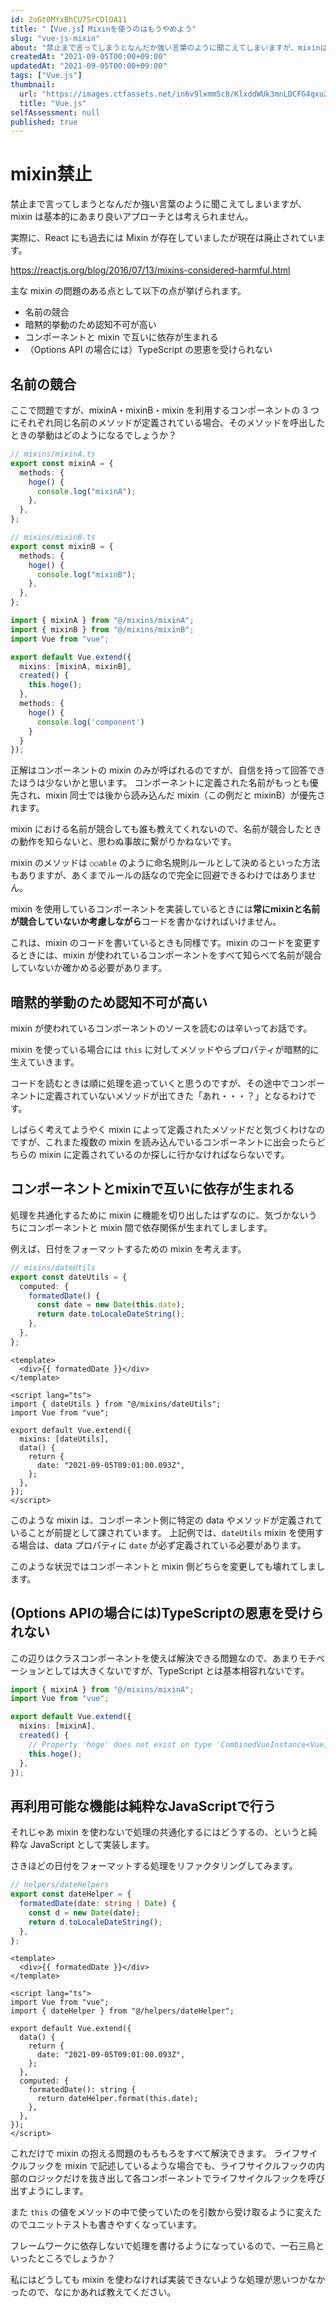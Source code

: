 ```yaml
---
id: 2oGt0MYxBhCU7SrCDlOA11
title: "【Vue.js】Mixinを使うのはもうやめよう"
slug: "vue-js-mixin"
about: "禁止まで言ってしまうとなんだか強い言葉のように聞こえてしまいますが、mixinは基本的にあまり良いアプローチとは考えられません。  実際に、Reactにも過去にはMixinが存在していましたが現在は廃止されています。"
createdAt: "2021-09-05T00:00+09:00"
updatedAt: "2021-09-05T00:00+09:00"
tags: ["Vue.js"]
thumbnail:
  url: "https://images.ctfassets.net/in6v9lxmm5c8/KlxddWUk3mnLDCFG4qxu2/f36940cc38418e433c2b6be88032e44c/articles_2FuOVZsTkluuNqWfpBJSFq_2Fthumbnail_7D.png"
  title: "Vue.js"
selfAssessment: null
published: true
---
```

# mixin禁止

禁止まで言ってしまうとなんだか強い言葉のように聞こえてしまいますが、mixin は基本的にあまり良いアプローチとは考えられません。

実際に、React にも過去には Mixin が存在していましたが現在は廃止されています。

https://reactjs.org/blog/2016/07/13/mixins-considered-harmful.html

主な mixin の問題のある点として以下の点が挙げられます。

- 名前の競合
- 暗黙的挙動のため認知不可が高い
- コンポーネントと mixin で互いに依存が生まれる
- （Options API の場合には）TypeScript の恩恵を受けられない

## 名前の競合

ここで問題ですが、mixinA・mixinB・mixin を利用するコンポーネントの 3 つにそれぞれ同じ名前のメソッドが定義されている場合、そのメソッドを呼出したときの挙動はどのようになるでしょうか？

```ts
// mixins/mixinA.ts
export const mixinA = {
  methods: {
    hoge() {
      console.log("mixinA");
    },
  },
};
```

```ts
// mixins/mixinB.ts
export const mixinB = {
  methods: {
    hoge() {
      console.log("mixinB");
    },
  },
};
```

```ts
import { mixinA } from "@/mixins/mixinA";
import { mixinB } from "@/mixins/mixinB";
import Vue from "vue";

export default Vue.extend({
  mixins: [mixinA, mixinB],
  created() {
    this.hoge();
  },
  methods: {
    hoge() {
      console.log('component')
    }
  }
});
```

正解はコンポーネントの mixin のみが呼ばれるのですが、自信を持って回答できたほうは少ないかと思います。
コンポーネントに定義された名前がもっとも優先され、mixin 同士では後から読み込んだ mixin（この例だと mixinB）が優先されます。

mixin における名前が競合しても誰も教えてくれないので、名前が競合したときの動作を知らないと、思わぬ事故に繋がりかねないです。

mixin のメソッドは `○○able` のように命名規則ルールとして決めるといった方法もありますが、あくまでルールの話なので完全に回避できるわけではありません。

mixin を使用しているコンポーネントを実装しているときには**常にmixinと名前が競合していないか考慮しながら**コードを書かなければいけません。

これは、mixin のコードを書いているときも同様です。mixin のコードを変更するときには、mixin が使われているコンポーネントをすべて知らべて名前が競合していないか確かめる必要があります。

## 暗黙的挙動のため認知不可が高い

mixin が使われているコンポーネントのソースを読むのは辛いってお話です。

mixin を使っている場合には `this` に対してメソッドやらプロパティが暗黙的に生えていきます。

コードを読むときは順に処理を追っていくと思うのですが、その途中でコンポーネントに定義されていないメソッドが出てきた「あれ・・・？」となるわけです。

しばらく考えてようやく mixin によって定義されたメソッドだと気づくわけなのですが、これまた複数の mixin を読み込んでいるコンポーネントに出会ったらどちらの mixin に定義されているのか探しに行かなければならないです。

## コンポーネントとmixinで互いに依存が生まれる

処理を共通化するために mixin に機能を切り出したはずなのに、気づかないうちにコンポーネントと mixin 間で依存関係が生まれてしまします。

例えば、日付をフォーマットするための mixin を考えます。

```ts
// mixins/dateUtils
export const dateUtils = {
  computed: {
    formatedDate() {
      const date = new Date(this.date);
      return date.toLocaleDateString();
    },
  },
};
```

```vue
<template>
  <div>{{ formatedDate }}</div>
</template>

<script lang="ts">
import { dateUtils } from "@/mixins/dateUtils";
import Vue from "vue";

export default Vue.extend({
  mixins: [dateUtils],
  data() {
    return {
      date: "2021-09-05T09:01:00.093Z",
    };
  },
});
</script>
```

このような mixin は、コンポーネント側に特定の data やメソッドが定義されていることが前提として課されています。
上記例では、`dateUtils` mixin を使用する場合は、data プロパティに `date` が必ず定義されている必要があります。

このような状況ではコンポーネントと mixin 側どちらを変更しても壊れてしまします。

## (Options APIの場合には)TypeScriptの恩恵を受けられない

この辺りはクラスコンポーネントを使えば解決できる問題なので、あまりモチベーションとしては大きくないですが、TypeScript とは基本相容れないです。

```ts
import { mixinA } from "@/mixins/mixinA";
import Vue from "vue";

export default Vue.extend({
  mixins: [mixinA],
  created() {
    // Property 'hoge' does not exist on type 'CombinedVueInstance<Vue, unknown, unknown, unknown, Readonly<Record<never, any>>>'
    this.hoge();
  },
});
```

## 再利用可能な機能は純粋なJavaScriptで行う

それじゃあ mixin を使わないで処理の共通化するにはどうするの、というと純粋な JavaScript として実装します。

さきほどの日付をフォーマットする処理をリファクタリングしてみます。

```ts
// helpers/dateHelpers
export const dateHelper = {
  formatedDate(date: string | Date) {
    const d = new Date(date);
    return d.toLocaleDateString();
  },
};
```

```vue
<template>
  <div>{{ formatedDate }}</div>
</template>

<script lang="ts">
import Vue from "vue";
import { dateHelper } from "@/helpers/dateHelper";

export default Vue.extend({
  data() {
    return {
      date: "2021-09-05T09:01:00.093Z",
    };
  },
  computed: {
    formatedDate(): string {
      return dateHelper.format(this.date);
    },
  },
});
</script>
```

これだけで mixin の抱える問題のもろもろをすべて解決できます。
ライフサイクルフックを mixin で記述しているような場合でも、ライフサイクルフックの内部のロジックだけを抜き出して各コンポーネントでライフサイクルフックを呼び出すようにします。

また `this` の値をメソッドの中で使っていたのを引数から受け取るように変えたのでユニットテストも書きやすくなっています。

フレームワークに依存しないで処理を書けるようになっているので、一石三鳥といったところでしょうか？

私にはどうしても mixin を使わなければ実装できないような処理が思いつかなかったので、なにかあれば教えてください。
